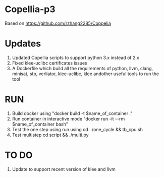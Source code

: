 # Copellia-p3
Based on https://github.com/rzhang2285/Coppelia

# Updates
1) Updated Copellia scripts to support python 3.x instead of 2.x
2) Fixed klee-uclibc certificates issues
3) A Dockerfile which build all the requirements of python, llvm, clang, minisat, stp, verliator, klee-uclibc, klee andother useful tools to run the tool

# RUN
1) Build docker using "docker build -t $name_of_container ."
2) Run container in interactive mode "docker run -it --rm $name_of_container bash"
3) Test the one step using run using cd ../one_cycle && tb_cpu.sh
4) Test multistep cd script && ./multi.py

# TO DO
1) Update to support recent version of klee and llvm


